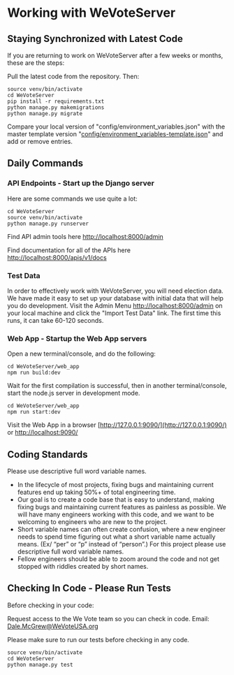 # Working with WeVoteServer

## Staying Synchronized with Latest Code

If you are returning to work on WeVoteServer after a few weeks or months, these are the steps:

Pull the latest code from the repository. Then:

    source venv/bin/activate
    cd WeVoteServer
    pip install -r requirements.txt
    python manage.py makemigrations
    python manage.py migrate
    
Compare your local version of "config/environment_variables.json" with the master template version 
"[config/environment_variables-template.json](config/environment_variables-template.json)" and add or remove entries.

## Daily Commands

### API Endpoints - Start up the Django server

Here are some commands we use quite a lot:

    cd WeVoteServer
    source venv/bin/activate
    python manage.py runserver

Find API admin tools here [http://localhost:8000/admin](http://localhost:8000/admin)

Find documentation for all of the APIs here [http://localhost:8000/apis/v1/docs](http://localhost:8000/apis/v1/docs)

### Test Data

In order to effectively work with WeVoteServer, you will need election data. We have made it easy to set up your 
database with initial data that will help you do development. Visit the Admin Menu 
[http://localhost:8000/admin](http://localhost:8000/admin) on your local machine and click the
"Import Test Data" link. The first time this runs, it can take 60-120 seconds.

### Web App - Startup the Web App servers

Open a new terminal/console, and do the following:

    cd WeVoteServer/web_app
    npm run build:dev

Wait for the first compilation is successful, then in another terminal/console, start the 
node.js server in development mode.

    cd WeVoteServer/web_app
    npm run start:dev

Visit the Web App in a browser
[http://127.0.0.1:9090/](http://127.0.0.1:9090/) or [http://localhost:9090/](http://localhost:9090/)

## Coding Standards

Please use descriptive full word variable names.

* In the lifecycle of most projects, fixing bugs and maintaining current features end up taking 
50%+ of total engineering time.
* Our goal is to create a code base that is easy to understand, making fixing bugs and maintaining 
current features as painless as possible. We will have many engineers working with this code, 
and we want to be welcoming to engineers who are new to the project.
* Short variable names can often create confusion, where a new engineer needs to spend time 
figuring out what a short variable name actually means. (Ex/ “per” or “p” instead of “person”.) 
For this project please use descriptive full word variable names.
* Fellow engineers should be able to zoom around the code and not get stopped with riddles created by short names.

## Checking In Code - Please Run Tests

Before checking in your code:

Request access to the We Vote team so you can check in code. Email: Dale.McGrew@WeVoteUSA.org

Please make sure to run our tests before checking in any code.

    source venv/bin/activate
    cd WeVoteServer
    python manage.py test
